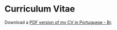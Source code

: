# Curriculum Vitae
Download a [PDF version of my CV in Portuguese - Br](https://github.com/raimundo1994/CV/blob/main/CV_CoverLetter.pdf).
